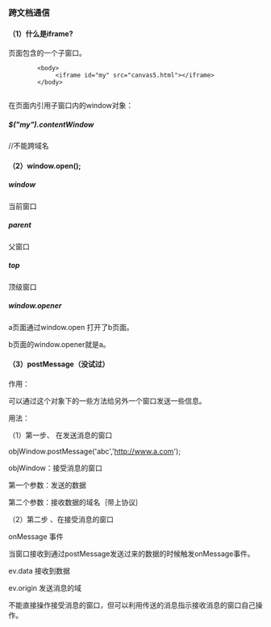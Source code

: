 ### 跨文档通信



#### （1）什么是iframe?

页面包含的一个子窗口。

```
        <body>
             <iframe id="my" src="canvas5.html"></iframe>
        </body>
        
```

在页面内引用子窗口内的window对象：

##### $("my").contentWindow

//不能跨域名

#### （2）window.open();

##### window

当前窗口

##### parent

父窗口

##### top

顶级窗口

##### window.opener

a页面通过window.open 打开了b页面。

b页面的window.opener就是a。

#### （3）postMessage（没试过）

作用：

可以通过这个对象下的一些方法给另外一个窗口发送一些信息。

用法：

（1）第一步、 在发送消息的窗口

objWindow.postMessage('abc','http://www.a.com');

objWindow：接受消息的窗口

第一个参数：发送的数据

第二个参数：接收数据的域名｛带上协议｝

（2）第二步 、在接受消息的窗口

onMessage 事件

当窗口接收到通过postMessage发送过来的数据的时候触发onMessage事件。

ev.data 接收到数据

ev.origin 发送消息的域

不能直接操作接受消息的窗口，但可以利用传送的消息指示接收消息的窗口自己操作。